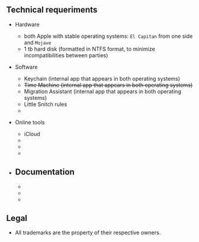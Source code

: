 ## Technical requeriments ##

* Hardware
     - both Apple with stable operating systems: `El Capitan` from one side and `Mojave`
     - 1 tb hard disk (formatted in NTFS format, to minimize incompatibilities between parties)
     
* Software
     - Keychain (internal app that appears in both operating systems)
     - ~~Time Machine (internal app that appears in both operating systems)~~
     - Migration Assistant (internal app that appears in both operating systems)
     - Little Snitch rules
     - 
* Online tools
     - iCloud
     - 
     - 
     - 
     
* Documentation
     - 
     - 
     - 
     - 
     
## Legal ##

* All trademarks are the property of their respective owners.